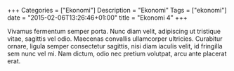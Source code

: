 +++
Categories = ["Ekonomi"]
Description = "Ekonomi"
Tags = ["ekonomi"]
date = "2015-02-06T13:26:46+01:00"
title = "Ekonomi 4"
+++

Vivamus fermentum semper porta. Nunc diam velit, adipiscing ut tristique vitae,
sagittis vel odio. Maecenas convallis ullamcorper ultricies. Curabitur ornare,
ligula semper consectetur sagittis, nisi diam iaculis velit, id fringilla sem
nunc vel mi. Nam dictum, odio nec pretium volutpat, arcu ante placerat erat.

